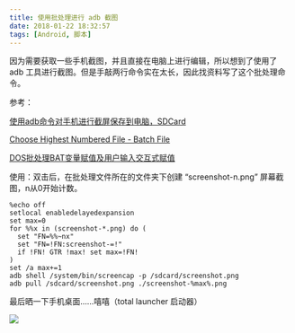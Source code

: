 ```yaml
---
title: 使用批处理进行 adb 截图
date: 2018-01-22 18:32:57
tags: [Android, 脚本]
---
```


因为需要获取一些手机截图，并且直接在电脑上进行编辑，所以想到了使用了 adb 工具进行截图。但是手敲两行命令实在太长，因此找资料写了这个批处理命令。

参考：

[使用adb命令对手机进行截屏保存到电脑，SDCard](http://blog.csdn.net/yyongchao/article/details/51658009)

[Choose Highest Numbered File - Batch File](https://stackoverflow.com/questions/11645226/choose-highest-numbered-file-batch-file)

[DOS批处理BAT变量赋值及用户输入交互式赋值](http://www.ecdoer.com/post/dos-bat-set-variable.html)

<!--more-->

使用：双击后，在批处理文件所在的文件夹下创建 “screenshot-n.png” 屏幕截图，n从0开始计数。

```batch
%echo off
setlocal enabledelayedexpansion
set max=0
for %%x in (screenshot-*.png) do (
  set "FN=%%~nx"
  set "FN=!FN:screenshot-=!"
  if !FN! GTR !max! set max=!FN!
)
set /a max+=1
adb shell /system/bin/screencap -p /sdcard/screenshot.png
adb pull /sdcard/screenshot.png ./screenshot-%max%.png
```



最后晒一下手机桌面……嘻嘻（total launcher 启动器）

![](http://qiniu1.letow.top/batch-adb-screenshot-2018-1-22-19.12.jpg)
